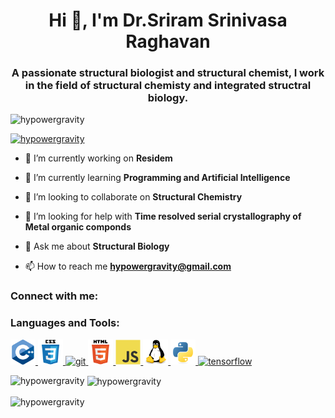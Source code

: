 <h1 align="center">Hi 👋, I'm Dr.Sriram Srinivasa Raghavan</h1>
<h3 align="center">A passionate structural biologist and structural chemist, I work in the field of structural chemisty and integrated structral biology.</h3>

<p align="left"> <img src="https://komarev.com/ghpvc/?username=hypowergravity&label=Profile%20views&color=0e75b6&style=flat" alt="hypowergravity" /> </p>

<p align="left"> <a href="https://github.com/ryo-ma/github-profile-trophy"><img src="https://github-profile-trophy.vercel.app/?username=hypowergravity" alt="hypowergravity" /></a> </p>

- 🔭 I’m currently working on **Residem**

- 🌱 I’m currently learning **Programming and Artificial Intelligence**

- 👯 I’m looking to collaborate on **Structural Chemistry**

- 🤝 I’m looking for help with **Time resolved serial crystallography of Metal organic componds**

- 💬 Ask me about **Structural Biology**

- 📫 How to reach me **hypowergravity@gmail.com**

<h3 align="left">Connect with me:</h3>
<p align="left">
</p>

<h3 align="left">Languages and Tools:</h3>
<p align="left"> <a href="https://www.w3schools.com/cpp/" target="_blank" rel="noreferrer"> <img src="https://raw.githubusercontent.com/devicons/devicon/master/icons/cplusplus/cplusplus-original.svg" alt="cplusplus" width="40" height="40"/> </a> <a href="https://www.w3schools.com/css/" target="_blank" rel="noreferrer"> <img src="https://raw.githubusercontent.com/devicons/devicon/master/icons/css3/css3-original-wordmark.svg" alt="css3" width="40" height="40"/> </a> <a href="https://git-scm.com/" target="_blank" rel="noreferrer"> <img src="https://www.vectorlogo.zone/logos/git-scm/git-scm-icon.svg" alt="git" width="40" height="40"/> </a> <a href="https://www.w3.org/html/" target="_blank" rel="noreferrer"> <img src="https://raw.githubusercontent.com/devicons/devicon/master/icons/html5/html5-original-wordmark.svg" alt="html5" width="40" height="40"/> </a> <a href="https://developer.mozilla.org/en-US/docs/Web/JavaScript" target="_blank" rel="noreferrer"> <img src="https://raw.githubusercontent.com/devicons/devicon/master/icons/javascript/javascript-original.svg" alt="javascript" width="40" height="40"/> </a> <a href="https://www.linux.org/" target="_blank" rel="noreferrer"> <img src="https://raw.githubusercontent.com/devicons/devicon/master/icons/linux/linux-original.svg" alt="linux" width="40" height="40"/> </a> <a href="https://www.python.org" target="_blank" rel="noreferrer"> <img src="https://raw.githubusercontent.com/devicons/devicon/master/icons/python/python-original.svg" alt="python" width="40" height="40"/> </a> <a href="https://www.tensorflow.org" target="_blank" rel="noreferrer"> <img src="https://www.vectorlogo.zone/logos/tensorflow/tensorflow-icon.svg" alt="tensorflow" width="40" height="40"/> </a> </p>

<p><img align="left" src="https://github-readme-stats.vercel.app/api/top-langs?username=hypowergravity&show_icons=true&locale=en&layout=compact" alt="hypowergravity" /></p>

<p>&nbsp;<img align="center" src="https://github-readme-stats.vercel.app/api?username=hypowergravity&show_icons=true&locale=en" alt="hypowergravity" /></p>

<p><img align="center" src="https://github-readme-streak-stats.herokuapp.com/?user=hypowergravity&" alt="hypowergravity" /></p>

